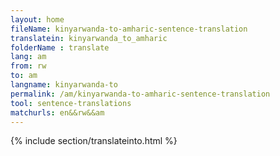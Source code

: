 ```yaml
---
layout: home
fileName: kinyarwanda-to-amharic-sentence-translation
translatein: kinyarwanda_to_amharic
folderName : translate
lang: am
from: rw
to: am
langname: kinyarwanda-to
permalink: /am/kinyarwanda-to-amharic-sentence-translation
tool: sentence-translations
matchurls: en&&rw&&am
---
```

{% include section/translateinto.html %}
